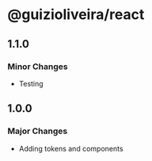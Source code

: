 # @guizioliveira/react

## 1.1.0

### Minor Changes

- Testing

## 1.0.0

### Major Changes

- Adding tokens and components
